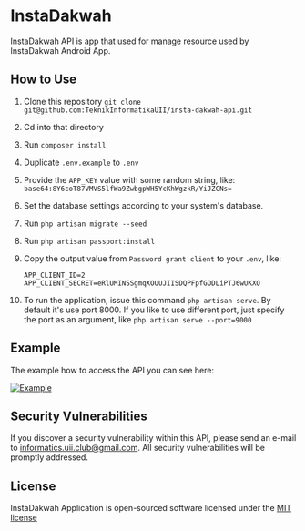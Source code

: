 # InstaDakwah

InstaDakwah API is app that used for manage resource used by InstaDakwah Android App.

## How to Use
1. Clone this repository
`git clone git@github.com:TeknikInformatikaUII/insta-dakwah-api.git`
2. Cd into that directory
3. Run `composer install`
4. Duplicate `.env.example` to `.env`
5. Provide the `APP_KEY` value with some random string, like:
`base64:8Y6coT87VMVS5lfWa9ZwbgpWH5YcKhWgzkR/YiJZCNs=`
6. Set the database settings according to your system's database.
7. Run `php artisan migrate --seed`
8. Run `php artisan passport:install`
9. Copy the output value from `Password grant client` to your `.env`, like:

    ```
    APP_CLIENT_ID=2
    APP_CLIENT_SECRET=eRlUMINSSgmqXOUUJIISDQPFpfGODLiPTJ6wUKXQ
    ```
10. To run the application, issue this command `php artisan serve`. By default it's use port 8000. If you like to use different port, just specify the port as an argument, like `php artisan serve --port=9000`

## Example
The example how to access the API you can see here:

[![Example](http://img.youtube.com/vi/TWvWZvobpO0/0.jpg)](http://www.youtube.com/watch?v=YTWvWZvobpO0 "Example")

## Security Vulnerabilities

If you discover a security vulnerability within this API, please send an e-mail to informatics.uii.club@gmail.com. All security vulnerabilities will be promptly addressed.

## License

InstaDakwah Application is open-sourced software licensed under the [MIT license](http://opensource.org/licenses/MIT)
